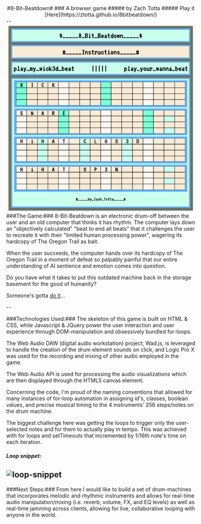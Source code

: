 <center>
#8-Bit-Beatdown#
### A browser game
##### by Zach Totta
##### Play it [Here](https://ztotta.github.io/8bitbeatdown/)
</center>
--

<center>
<img src="assets/8-bit-beatdown-img.png"/>
</center>
###The Game:###
8-Bit-Beatdown is an electronic drum-off between the user and an old computer that thinks it has rhythm. The computer lays down an "objectively calculated" "beat to end all beats" that it challenges the user to recreate it with their "limited human processing power", wagering its hardcopy of The Oregon Trail as bait. 

When the user succeeds, the computer hands over its hardcopy of The Oregon Trail in a moment of defeat so palpably painful that our entire understanding of AI sentience and emotion comes into question.

Do you have what it takes to put this outdated machine back in the storage basement for the good of humanity?

Someone's gotta <a target="_blank" href="https://ztotta.github.io/8bitbeatdown/">do it</a>...

--


###Technologies Used:###
The skeleton of this game is built on HTML & CSS, while Javascript & JQuery power the user interaction and user experience through DOM-manipulation and obsessively bundled for-loops. 

The Web Audio DAW (digital audio workstation) project, Wad.js, is leveraged to handle the creation of the drum element sounds on click, and Logic Pro X was used for the recording and mixing of other audio employed in the game.  

The Web Audio API is used for processing the audio visualizations which are then displayed through the HTML5 canvas element. 

Concerning the code, I'm proud of the naming conventions that allowed for many instances of for-loop automation in assigning id's, classes, boolean values, and precise musical timing to the 4 instruments' 256 steps/notes on the drum machine. 

The biggest challenge here was getting the loops to trigger only the user-selected notes and for them to actually play in tempo. This was achieved with for loops and setTimeouts that incremented by 1/16th note's time on each iteration.

##### Loop snippet:
![loop-snippet](https://github.com/ztotta/8bitbeatdown/blob/master/assets/loops2.png?raw=true)
--

###Next Steps:###
From here I would like to build a set of drum-machines that incorporates melodic and rhythmic instruments and allows for real-time audio manipulation/mixing (i.e. reverb, volume, FX, and EQ levels) as well as real-time jamming across clients, allowing for live, collaborative looping with anyone in the world. 
